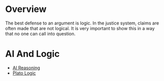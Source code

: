 # Overview
The best defense to an argument is logic. In the justice system, claims are often made that are not logical.
It is very important to show this in a way that no one can call into question. 


# AI And Logic
- [AI Reasoning](https://www.javatpoint.com/reasoning-in-artificial-intelligence)
- [Plato Logic](https://plato.stanford.edu/entries/logic-ai/)